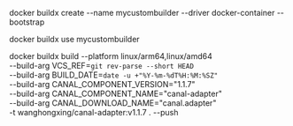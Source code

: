 

docker buildx create --name mycustombuilder --driver docker-container --bootstrap



docker  buildx use mycustombuilder



docker  buildx build --platform linux/arm64,linux/amd64 \
--build-arg VCS_REF=`git rev-parse --short HEAD` \
--build-arg BUILD_DATE=`date -u +"%Y-%m-%dT%H:%M:%SZ"` \
--build-arg CANAL_COMPONENT_VERSION="1.1.7" \
--build-arg CANAL_COMPONENT_NAME="canal-adapter" \
--build-arg CANAL_DOWNLOAD_NAME="canal.adapter" \
-t wanghongxing/canal-adapter:v1.1.7 . --push